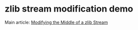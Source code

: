 # zlib stream modification demo

Main article: [Modifying the Middle of a zlib Stream](http://nullprogram.com/blog/2016/09/09/)
